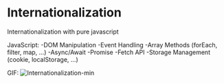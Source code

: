 # Internationalization
Internationalization with pure javascript

JavaScript:
-DOM Manipulation
-Event Handling
-Array Methods (forEach, filter, map, ...)
-Async/Await
-Promise
-Fetch API
-Storage Management (cookie, localStorage, ...)

GIF:
![Internationalization-min](https://user-images.githubusercontent.com/92850417/230289281-099ce738-b2ad-48fc-a02d-030a35571f4c.gif)

